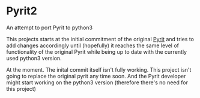 # Pyrit2
An attempt to port Pyrit to python3

This projects starts at the initial commitment of the original [Pyrit](https://github.com/JPaulMora/Pyrit) and tries to add changes accordingly until (hopefully) it reaches the same level of functionality of the original Pyrit while being up to date with the currently used python3 version.

At the moment. The inital commit itself isn't fully working. This project isn't going to replace the original pyrit any time soon. And the Pyrit developer might start working on the python3 version (therefore there's no need for this project)
